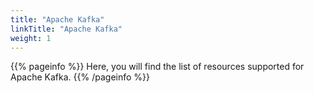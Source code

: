 ```yaml
---
title: "Apache Kafka"
linkTitle: "Apache Kafka"
weight: 1
---
```


{{% pageinfo %}}
Here, you will find the list of resources supported for Apache Kafka.
{{% /pageinfo %}}

